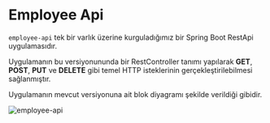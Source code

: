 # Employee Api

`employee-api` tek bir varlık üzerine kurguladığımız bir Spring Boot RestApi uygulamasıdır. 

Uygulamanın bu versiyonununda bir RestController tanımı yapılarak **GET**, **POST**, **PUT** ve **DELETE** gibi temel HTTP isteklerinin gerçekleştirilebilmesi sağlanmıştır.

Uygulamanın mevcut versiyonuna ait blok diyagramı şekilde verildiği gibidir. 

![employee-api](http://www.zafercomert.com/medya/java/Java-EmployeeApp-Java.svg)